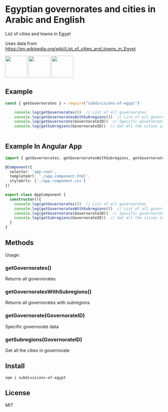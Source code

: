 # Egyptian governorates and cities in Arabic and English


List of cities and towns in Egypt

Uses data from https://en.wikipedia.org/wiki/List_of_cities_and_towns_in_Egypt

<img src="https://cdn.worldvectorlogo.com/logos/typescript.svg" width="70"> <img src="https://upload.wikimedia.org/wikipedia/commons/thumb/9/99/Unofficial_JavaScript_logo_2.svg/280px-Unofficial_JavaScript_logo_2.svg.png" width="70"> <img src="https://www.benmvp.com/static/bf5110fcdc155bf03a62c7863573ec65/9f2d5/ecmascript-logo.png" width="70">


## Example

``` js
const { getGovernorates } = require("subdivisions-of-egypt")

    console.log(getGovernorates())  // List of all governorates
    console.log(getGovernoratesWithSubregions())  // List of all governorates with subregions
    console.log(getGovernorate(GovernorateID))  // Specific governorate data
    console.log(getSubregions(GovernorateID))  // Get all the cities in governorate
	
```

## Example In Angular App

``` ts
import { getGovernorates, getGovernoratesWithSubregions, getGovernorate, getSubregions} from 'subdivisions-of-egypt';

@Component({
  selector: 'app-root',
  templateUrl: './app.component.html',
  styleUrls: ['./app.component.css']
})

export class AppComponent {
  constructor(){
    console.log(getGovernorates())  // List of all governorates
    console.log(getGovernoratesWithSubregions())  // List of all governorates with subregions
    console.log(getGovernorate(GovernorateID))  // Specific governorate data
    console.log(getSubregions(GovernorateID))  // Get all the cities in governorate
  }
}
```


## Methods

Usage:


### getGovernorates()

 Returns all governorates

### getGovernoratesWithSubregions()

Returns all governorates with subregions

### getGovernorate(GovernorateID)

Specific governorate data

### getSubregions(GovernorateID)

Get all the cities in governorate

## Install

``` cli
npm i subdivisions-of-egypt
```

## License

MIT